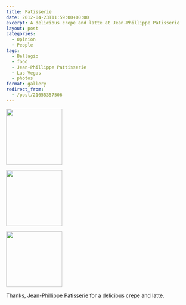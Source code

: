 ```yaml
---
title: Patisserie
date: 2012-04-23T11:59:00+00:00
excerpt: A delicious crepe and latte at Jean-Phillippe Patisserie
layout: post
categories:
  - Opinion
  - People
tags:
  - Bellagio
  - food
  - Jean-Phillippe Pattisserie
  - Las Vegas
  - photos
format: gallery
redirect_from:
  - /post/21655357506
---
```


<div id='gallery-2' class='gallery galleryid-43 gallery-columns-3 gallery-size-thumbnail gallery1'>
  <dl class="gallery-item">
    <dt class="gallery-icon">
      <a href="https://cdn.craigmcn.ca/img/tumblr_m2y1zhT2CH1qlv5s6o2_1280-300x179.jpg?x-request=xhr" title="" data-fslightbox="lightbox"><img src="https://cdn.craigmcn.ca/img/tumblr_m2y1zhT2CH1qlv5s6o2_1280-150x150.jpg" width="150" height="150" alt="" /></a>
    </dt>
  </dl>
  
  <dl class="gallery-item">
    <dt class="gallery-icon">
      <a href="https://cdn.craigmcn.ca/img/tumblr_m2y1zhT2CH1qlv5s6o1_1280-300x179.jpg?x-request=xhr" title="" data-fslightbox="lightbox"><img src="https://cdn.craigmcn.ca/img/tumblr_m2y1zhT2CH1qlv5s6o1_1280-150x150.jpg" width="150" height="150" alt="" /></a>
    </dt>
  </dl>
  
  <dl class="gallery-item">
    <dt class="gallery-icon">
      <a href="https://cdn.craigmcn.ca/img/tumblr_m2y1zhT2CH1qlv5s6o3_1280-179x300.jpg?x-request=xhr" title="" data-fslightbox="lightbox"><img src="https://cdn.craigmcn.ca/img/tumblr_m2y1zhT2CH1qlv5s6o3_1280-150x150.jpg" width="150" height="150" alt="" /></a>
    </dt>
  </dl>
</div>

Thanks, [Jean-Phillippe Patisserie](http://www.bellagio.com/restaurants/jean-philippe.aspx 'Jean-Phillippe Patisserie') for a delicious crepe and latte.
